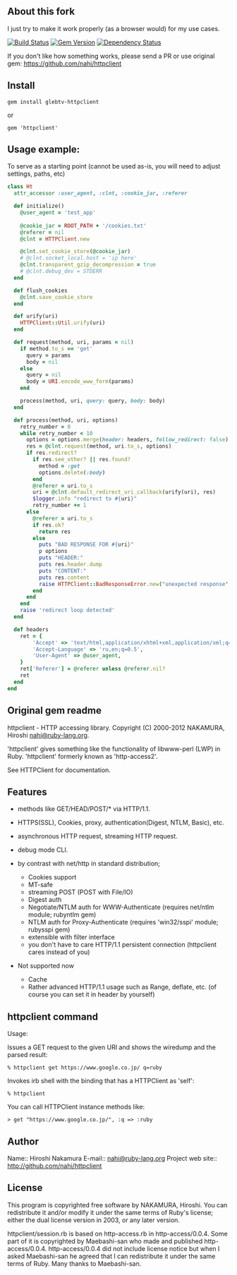 ## About this fork

I just try to make it work properly (as a browser would) for my use cases.

[![Build Status](https://travis-ci.org/glebtv/httpclient.png?branch=master)](https://travis-ci.org/glebtv/httpclient)
[![Gem Version](https://badge.fury.io/rb/glebtv-httpclient.png)](http://badge.fury.io/rb/glebtv-httpclient)
[![Dependency Status](https://gemnasium.com/glebtv/httpclient.png)](https://gemnasium.com/glebtv/httpclient)

If you don't like how something works, please send a PR or use original gem: https://github.com/nahi/httpclient

## Install

    gem install glebtv-httpclient

or  

    gem 'httpclient'


## Usage example:

To serve as a starting point (cannot be used as-is, you will need to adjust settings, paths, etc)

```ruby
class Ht
  attr_accessor :user_agent, :clnt, :cookie_jar, :referer

  def initialize()
    @user_agent = 'test_app'
    
    @cookie_jar = ROOT_PATH + '/cookies.txt'
    @referer = nil
    @clnt = HTTPClient.new

    @clnt.set_cookie_store(@cookie_jar)
    # @clnt.socket_local.host = 'ip here'
    @clnt.transparent_gzip_decompression = true
    # @clnt.debug_dev = STDERR
  end

  def flush_cookies
    @clnt.save_cookie_store
  end

  def urify(uri)
    HTTPClient::Util.urify(uri)
  end

  def request(method, uri, params = nil)
    if method.to_s == 'get'
      query = params
      body = nil
    else
      query = nil
      body = URI.encode_www_form(params)
    end

    process(method, uri, query: query, body: body)
  end

  def process(method, uri, options)
    retry_number = 0
    while retry_number < 10
      options = options.merge(header: headers, follow_redirect: false)
      res = @clnt.request(method, uri.to_s, options)
      if res.redirect?
        if res.see_other? || res.found?
          method = :get
          options.delete(:body)
        end
        @referer = uri.to_s
        uri = @clnt.default_redirect_uri_callback(urify(uri), res)
        $logger.info "redirect to #{uri}"
        retry_number += 1
      else
        @referer = uri.to_s
        if res.ok?
          return res
        else
          puts "BAD RESPONSE FOR #{uri}"
          p options
          puts "HEADER:"
          puts res.header.dump
          puts "CONTENT:"
          puts res.content
          raise HTTPClient::BadResponseError.new("unexpected response", res)
        end
      end
    end
    raise 'redirect loop detected'
  end

  def headers
    ret = {
        'Accept' => 'text/html,application/xhtml+xml,application/xml;q=0.9,*/*;q=0.8',
        'Accept-Language' => 'ru,en;q=0.5',
        'User-Agent' => @user_agent,
    }
    ret['Referer'] = @referer unless @referer.nil?
    ret
  end
end
```


## Original gem readme

httpclient - HTTP accessing library.
Copyright (C) 2000-2012  NAKAMURA, Hiroshi  <nahi@ruby-lang.org>.

'httpclient' gives something like the functionality of libwww-perl (LWP) in
Ruby.  'httpclient' formerly known as 'http-access2'.

See HTTPClient for documentation.


## Features

* methods like GET/HEAD/POST/* via HTTP/1.1.
* HTTPS(SSL), Cookies, proxy, authentication(Digest, NTLM, Basic), etc.
* asynchronous HTTP request, streaming HTTP request.
* debug mode CLI.

* by contrast with net/http in standard distribution;
  * Cookies support
  * MT-safe
  * streaming POST (POST with File/IO)
  * Digest auth
  * Negotiate/NTLM auth for WWW-Authenticate (requires net/ntlm module; rubyntlm gem)
  * NTLM auth for Proxy-Authenticate (requires 'win32/sspi' module; rubysspi gem)
  * extensible with filter interface
  * you don't have to care HTTP/1.1 persistent connection
    (httpclient cares instead of you)

* Not supported now
  * Cache
  * Rather advanced HTTP/1.1 usage such as Range, deflate, etc.
    (of course you can set it in header by yourself)

## httpclient command

Usage:

Issues a GET request to the given URI and shows the wiredump and the parsed result: 
  
    % httpclient get https://www.google.co.jp/ q=ruby

Invokes irb shell with the binding that has a HTTPClient as 'self':

    % httpclient

You can call HTTPClient instance methods like:

    > get "https://www.google.co.jp/", :q => :ruby

## Author

Name:: Hiroshi Nakamura
E-mail:: nahi@ruby-lang.org
Project web site:: http://github.com/nahi/httpclient


## License

This program is copyrighted free software by NAKAMURA, Hiroshi.  You can
redistribute it and/or modify it under the same terms of Ruby's license;
either the dual license version in 2003, or any later version.

httpclient/session.rb is based on http-access.rb in http-access/0.0.4.  Some
part of it is copyrighted by Maebashi-san who made and published
http-access/0.0.4.  http-access/0.0.4 did not include license notice but when
I asked Maebashi-san he agreed that I can redistribute it under the same terms
of Ruby.  Many thanks to Maebashi-san.
